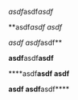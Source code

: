 *asdf*asdf*asdf*

**asdf*asdf asdf*

*asdf asdf*asdf**

**asdf**asdf**asdf**

****asdf**asdf asdf**

**asdf asdf**asdf****